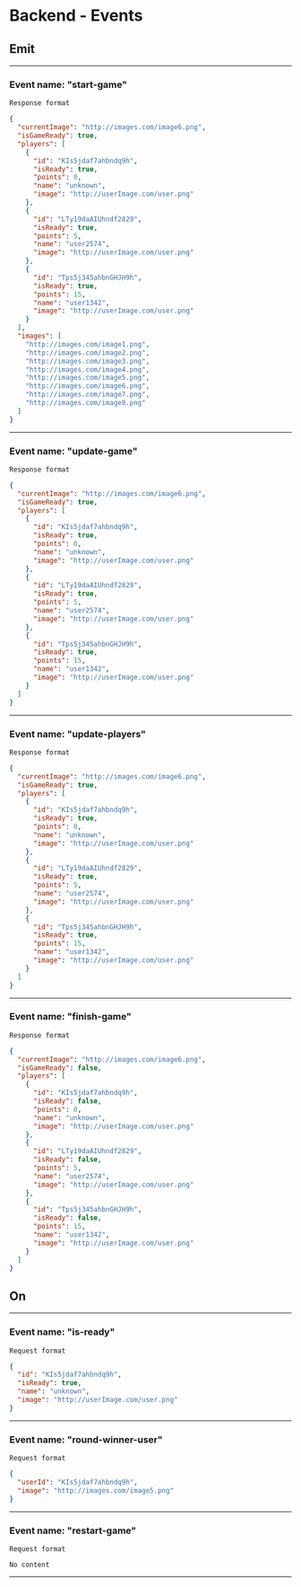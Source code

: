 # Backend - Events

## Emit

---

### Event name: "start-game"

`Response format`

```json
{
  "currentImage": "http://images.com/image6.png",
  "isGameReady": true,
  "players": [
    {
      "id": "KIs5jdaf7ahbndq9h",
      "isReady": true,
      "points": 0,
      "name": "unknown",
      "image": "http://userImage.com/user.png"
    },
    {
      "id": "LTy19daAIUhndf2829",
      "isReady": true,
      "points": 5,
      "name": "user2574",
      "image": "http://userImage.com/user.png"
    },
    {
      "id": "Tps5j345ahbnGHJH9h",
      "isReady": true,
      "points": 15,
      "name": "user1342",
      "image": "http://userImage.com/user.png"
    }
  ],
  "images": [
    "http://images.com/image1.png",
    "http://images.com/image2.png",
    "http://images.com/image3.png",
    "http://images.com/image4.png",
    "http://images.com/image5.png",
    "http://images.com/image6.png",
    "http://images.com/image7.png",
    "http://images.com/image8.png"
  ]
}
```

---

### Event name: "update-game"

`Response format`

```json
{
  "currentImage": "http://images.com/image6.png",
  "isGameReady": true,
  "players": [
    {
      "id": "KIs5jdaf7ahbndq9h",
      "isReady": true,
      "points": 0,
      "name": "unknown",
      "image": "http://userImage.com/user.png"
    },
    {
      "id": "LTy19daAIUhndf2829",
      "isReady": true,
      "points": 5,
      "name": "user2574",
      "image": "http://userImage.com/user.png"
    },
    {
      "id": "Tps5j345ahbnGHJH9h",
      "isReady": true,
      "points": 15,
      "name": "user1342",
      "image": "http://userImage.com/user.png"
    }
  ]
}
```

---

### Event name: "update-players"

`Response format`

```json
{
  "currentImage": "http://images.com/image6.png",
  "isGameReady": true,
  "players": [
    {
      "id": "KIs5jdaf7ahbndq9h",
      "isReady": true,
      "points": 0,
      "name": "unknown",
      "image": "http://userImage.com/user.png"
    },
    {
      "id": "LTy19daAIUhndf2829",
      "isReady": true,
      "points": 5,
      "name": "user2574",
      "image": "http://userImage.com/user.png"
    },
    {
      "id": "Tps5j345ahbnGHJH9h",
      "isReady": true,
      "points": 15,
      "name": "user1342",
      "image": "http://userImage.com/user.png"
    }
  ]
}
```

---

### Event name: "finish-game"

`Response format`

```json
{
  "currentImage": "http://images.com/image6.png",
  "isGameReady": false,
  "players": [
    {
      "id": "KIs5jdaf7ahbndq9h",
      "isReady": false,
      "points": 0,
      "name": "unknown",
      "image": "http://userImage.com/user.png"
    },
    {
      "id": "LTy19daAIUhndf2829",
      "isReady": false,
      "points": 5,
      "name": "user2574",
      "image": "http://userImage.com/user.png"
    },
    {
      "id": "Tps5j345ahbnGHJH9h",
      "isReady": false,
      "points": 15,
      "name": "user1342",
      "image": "http://userImage.com/user.png"
    }
  ]
}
```

## On

---

### Event name: "is-ready"

`Request format`

```json
{
  "id": "KIs5jdaf7ahbndq9h",
  "isReady": true,
  "name": "unknown",
  "image": "http://userImage.com/user.png"
}
```

---

### Event name: "round-winner-user"

`Request format`

```json
{
  "userId": "KIs5jdaf7ahbndq9h",
  "image": "http://images.com/image5.png"
}
```

---

### Event name: "restart-game"

`Request format`

```plaintext
No content
```

---
